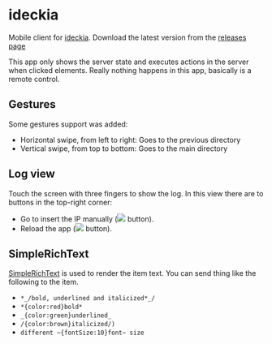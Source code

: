 # ideckia

Mobile client for [ideckia](http://ideckia.github.io). Download the latest version from the [releases page](https://github.com/ideckia/mobile_client/releases/latest)

This app only shows the server state and executes actions in the server when clicked elements. Really nothing happens in this app, basically is a remote control.

## Gestures

Some gestures support was added:

* Horizontal swipe, from left to right: Goes to the previous directory
* Vertical swipe, from top to bottom: Goes to the main directory

## Log view

Touch the screen with three fingers to show the log. In this view there are to buttons in the top-right corner:

* Go to insert the IP manually (![](https://cdn3.iconfinder.com/data/icons/google-material-design-icons/48/ic_dehaze_48px-48.png) button).
* Reload the app (![](https://cdn3.iconfinder.com/data/icons/google-material-design-icons/48/ic_autorenew_48px-48.png) button).

## SimpleRichText

[SimpleRichText](https://pub.dev/packages/simple_rich_text) is used to render the item text. You can send thing like the following to the item.

* `*_/bold, underlined and italicized*_/`
* `*{color:red}bold*`
* `_{color:green}underlined_`
* `/{color:brown}italicized/)`
* `different ~{fontSize:10}font~ size`
